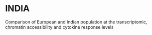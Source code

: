 # INDIA
Comparison of European and Indian population at the transcriptomic, chromatin accessibility and cytokine response levels
